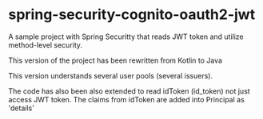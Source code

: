 # spring-security-cognito-oauth2-jwt

A sample project with Spring Securitty that reads JWT token and utilize method-level security. 

This version of the project has been rewritten from Kotlin to Java

This version understands several user pools (several issuers).

The code has also been also extended to read idToken (id_token) not just access JWT token. The claims from idToken are added into Principal as 'details'
